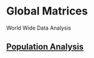 # **Global Matrices**

World Wide Data Analysis

## [Population Analysis](GlobalMatrices/Population/Population.md)